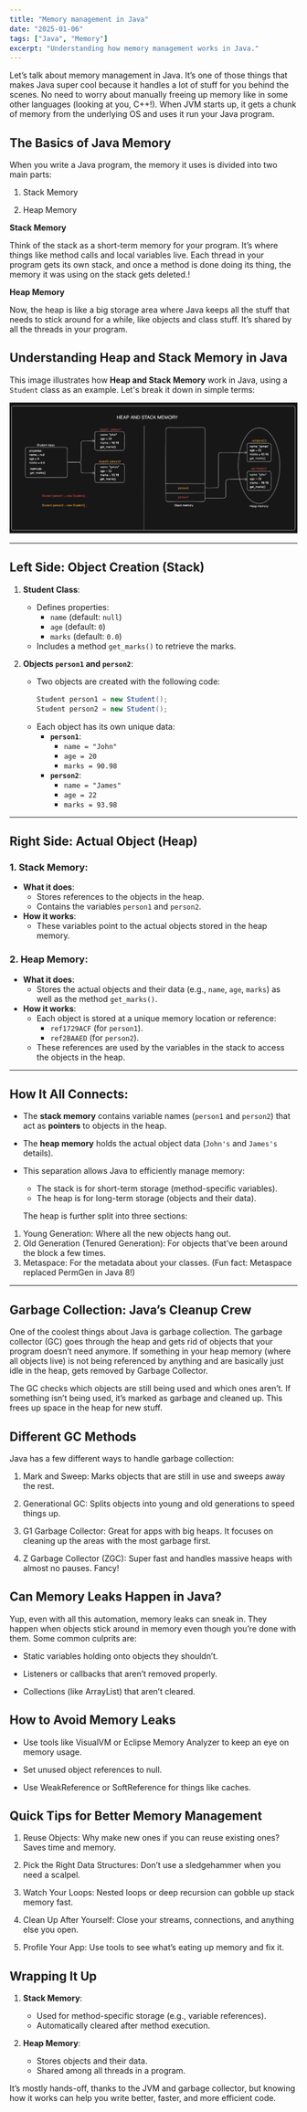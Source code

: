 ```yaml
---
title: "Memory management in Java"
date: "2025-01-06"
tags: ["Java", "Memory"]
excerpt: "Understanding how memory management works in Java."
---
```


Let’s talk about memory management in Java. It’s one of those things that makes Java super cool because it handles a lot of stuff for you behind the scenes. No need to worry about manually freeing up memory like in some other languages (looking at you, C++!). When JVM starts up, it gets a chunk of memory from the underlying OS and uses it run your Java program. 

## The Basics of Java Memory

When you write a Java program, the memory it uses is divided into two main parts:

1. Stack Memory

2. Heap Memory

**Stack Memory**

Think of the stack as a short-term memory for your program. It’s where things like method calls and local variables live. Each thread in your program gets its own stack, and once a method is done doing its thing, the memory it was using on the stack gets deleted.! 

**Heap Memory**

Now, the heap is like a big storage area where Java keeps all the stuff that needs to stick around for a while, like objects and class stuff. It’s shared by all the threads in your program.



## Understanding Heap and Stack Memory in Java

This image illustrates how **Heap and Stack Memory** work in Java, using a `Student` class as an example. Let's break it down in simple terms:

![Heap and Stack Memory](../../../public/images/blog/heapandstack.png)

---

## Left Side: Object Creation (Stack)

1. **Student Class**:
   - Defines properties:
     - `name` (default: `null`)
     - `age` (default: `0`)
     - `marks` (default: `0.0`)
   - Includes a method `get_marks()` to retrieve the marks.

2. **Objects `person1` and `person2`**:
   - Two objects are created with the following code:
     ```java
     Student person1 = new Student();
     Student person2 = new Student();
     ```
   - Each object has its own unique data:
     - **`person1`**:
       - `name = "John"`
       - `age = 20`
       - `marks = 90.98`
     - **`person2`**:
       - `name = "James"`
       - `age = 22`
       - `marks = 93.98`

---

## Right Side: Actual Object (Heap)

### 1. Stack Memory:
- **What it does**:
  - Stores references to the objects in the heap.
  - Contains the variables `person1` and `person2`.
- **How it works**:
  - These variables point to the actual objects stored in the heap memory.

### 2. Heap Memory:
- **What it does**:
  - Stores the actual objects and their data (e.g., `name`, `age`, `marks`) as well as the method `get_marks()`.
- **How it works**:
  - Each object is stored at a unique memory location or reference:
    - `ref1729ACF` (for `person1`).
    - `ref2BAAED` (for `person2`).
  - These references are used by the variables in the stack to access the objects in the heap.

---

## How It All Connects:
- The **stack memory** contains variable names (`person1` and `person2`) that act as **pointers** to objects in the heap.
- The **heap memory** holds the actual object data (`John's` and `James's` details).
- This separation allows Java to efficiently manage memory:
  - The stack is for short-term storage (method-specific variables).
  - The heap is for long-term storage (objects and their data).

  The heap is further split into three sections:

1. Young Generation: Where all the new objects hang out.
2. Old Generation (Tenured Generation): For objects that’ve been around the block a few times.
3. Metaspace: For the metadata about your classes. (Fun fact: Metaspace replaced PermGen in Java 8!)

---

## Garbage Collection: Java’s Cleanup Crew

One of the coolest things about Java is garbage collection. The garbage collector (GC) goes through the heap and gets rid of objects that your program doesn’t need anymore. If something in your heap memory (where all objects live) is not being referenced by anything and are basically just idle in the heap, gets removed by Garbage Collector. 

The GC checks which objects are still being used and which ones aren’t. If something isn’t being used, it’s marked as garbage and cleaned up. This frees up space in the heap for new stuff.

## Different GC Methods

Java has a few different ways to handle garbage collection:

1. Mark and Sweep: Marks objects that are still in use and sweeps away the rest.

2. Generational GC: Splits objects into young and old generations to speed things up.

3. G1 Garbage Collector: Great for apps with big heaps. It focuses on cleaning up the areas with the most garbage first.

4. Z Garbage Collector (ZGC): Super fast and handles massive heaps with almost no pauses. Fancy!

## Can Memory Leaks Happen in Java?

Yup, even with all this automation, memory leaks can sneak in. They happen when objects stick around in memory even though you’re done with them. Some common culprits are:

- Static variables holding onto objects they shouldn’t.

- Listeners or callbacks that aren’t removed properly.

- Collections (like ArrayList) that aren’t cleared.

## How to Avoid Memory Leaks

- Use tools like VisualVM or Eclipse Memory Analyzer to keep an eye on memory usage.

- Set unused object references to null.

- Use WeakReference or SoftReference for things like caches.

## Quick Tips for Better Memory Management

1. Reuse Objects: Why make new ones if you can reuse existing ones? Saves time and memory.

2. Pick the Right Data Structures: Don’t use a sledgehammer when you need a scalpel.

3. Watch Your Loops: Nested loops or deep recursion can gobble up stack memory fast.

4. Clean Up After Yourself: Close your streams, connections, and anything else you open.

5. Profile Your App: Use tools to see what’s eating up memory and fix it.

## Wrapping It Up

1. **Stack Memory**:
   - Used for method-specific storage (e.g., variable references).
   - Automatically cleared after method execution.

2. **Heap Memory**:
   - Stores objects and their data.
   - Shared among all threads in a program.


It’s mostly hands-off, thanks to the JVM and garbage collector, but knowing how it works can help you write better, faster, and more efficient code.